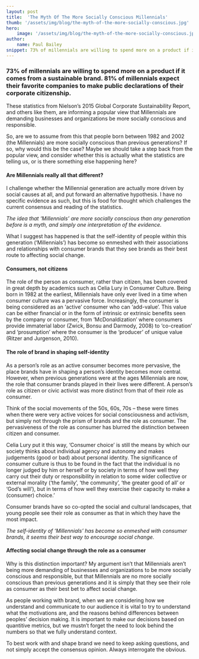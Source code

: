 ```yaml
---
layout: post
title:  'The Myth Of The More Socially Conscious Millennials'
thumb: '/assets/img/blog/the-myth-of-the-more-socially-conscious.jpg'
hero: 
    image: '/assets/img/blog/the-myth-of-the-more-socially-conscious.jpg'
author: 
    name: Paul Bailey
snippet: 73% of millennials are willing to spend more on a product if it comes from a sustainable brand
---
```


### 73% of millennials are willing to spend more on a product if it comes from a sustainable brand. 81% of millennials expect their favorite companies to make public declarations of their corporate citizenship.

These statistics from Nielson’s 2015 Global Corporate Sustainability Report, and others like them, are informing a 
popular view that Millennials are demanding businesses and organizations be more socially conscious and responsible.

So, are we to assume from this that people born between 1982 and 2002 (the Millennials) are more socially conscious than 
previous generations? If so, why would this be the case? Maybe we should take a step back from the popular view, and 
consider whether this is actually what the statistics are telling us, or is there something else happening here?

#### Are Millennials really all that different?

I challenge whether the Millennial generation are actually more driven by social causes at all, and put forward an 
alternative hypothesis. I have no specific evidence as such, but this is food for thought which challenges the current 
consensus and reading of the statistics.

_The idea that ‘Millennials’ are more socially conscious than any generation before is a myth, and simply one 
interpretation of the evidence.  _

What I suggest has happened is that the self-identity of people within this generation (‘Millennials’) has become so 
enmeshed with their associations and relationships with consumer brands that they see brands as their best route to 
affecting social change.

#### Consumers, not citizens

The role of the person as consumer, rather than citizen, has been covered in great depth by academics such as Celia Lury 
in Consumer Culture. Being born in 1982 at the earliest, Millennials have only ever lived in a time when consumer 
culture was a pervasive force. Increasingly, the consumer is being considered as an ‘active’ consumer who can 
‘add-value’. This value can be either financial or in the form of intrinsic or extrinsic benefits seen by the company or 
consumer, from ’McDonaldization’ where consumers provide immaterial labor (Zwick, Bonsu and Darmody, 2008) to 
‘co-creation’ and ‘prosumption’ where the consumer is the ‘producer’ of unique value (Ritzer and Jurgenson, 2010).

#### The role of brand in shaping self-identity

As a person’s role as an active consumer becomes more pervasive, the place brands have in shaping a person’s identity 
becomes more central. However, when previous generations were at the ages Millennials are now, the role that consumer 
brands played in their lives were different. A person’s role as citizen or civic activist was more distinct from that of 
their role as consumer.

Think of the social movements of the 50s, 60s, 70s – these were times when there were very active voices for social 
consciousness and activism, but simply not through the prism of brands and the role as consumer. The pervasiveness of 
the role as consumer has blurred the distinction between citizen and consumer.

Celia Lury put it this way, ‘Consumer choice’ is still the means by which our society thinks about individual agency and 
autonomy and makes judgements (good or bad) about personal identity. The significance of consumer culture is thus to be 
found in the fact that the individual is no longer judged by him or herself or by society in terms of how well they 
carry out their duty or responsibility in relation to some wider collective or external morality (‘the family’, ‘the 
community’, ‘the greater good of all’ or ‘God’s will’), but in terms of how well they exercise their capacity to make a 
(consumer) choice.’

Consumer brands have so co-opted the social and cultural landscapes, that young people see their role as consumer as 
that in which they have the most impact.

_The self-identity of ‘Millennials’ has become so enmeshed with consumer brands, it seems their best way to encourage 
social change._

#### Affecting social change through the role as a consumer

Why is this distinction important? My argument isn’t that Millennials aren’t being more demanding of businesses and 
organizations to be more socially conscious and responsible, but that Millennials are no more socially conscious than 
previous generations and it is simply that they see their role as consumer as their best bet to affect social change.

As people working with brand, when we are considering how we understand and communicate to our audience it is vital to 
try to understand what the motivations are, and the reasons behind differences between peoples’ decision making. It is 
important to make our decisions based on quantitive metrics, but we mustn’t forget the need to look behind the numbers 
so that we fully understand context.

To best work with and shape brand we need to keep asking questions, and not simply accept the consensus opinion. Always 
interrogate the obvious.